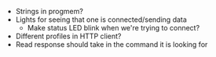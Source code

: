 - Strings in progmem?
- Lights for seeing that one is connected/sending data 
    - Make status LED blink when we're trying to connect?
- Different profiles in HTTP client? 
- Read response should take in the command it is looking for

